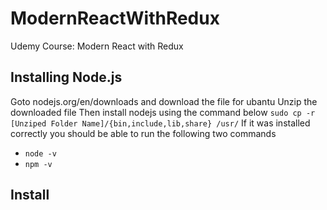 # ModernReactWithRedux
Udemy Course: Modern React with Redux

## Installing Node.js 
Goto nodejs.org/en/downloads and download the file for ubantu
Unzip the downloaded file
Then install nodejs using the command below
``` sudo cp -r [Unziped Folder Name]/{bin,include,lib,share} /usr/ ```
If it was installed correctly you should be able to run the following two commands
* `node -v`
* `npm -v`

## Install